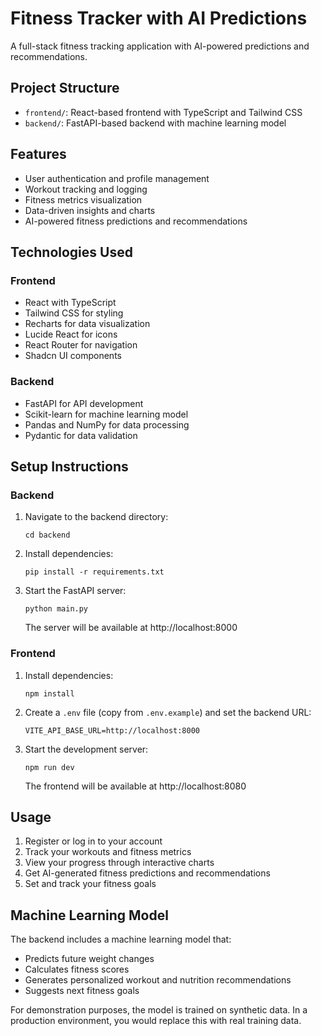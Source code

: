 
# Fitness Tracker with AI Predictions

A full-stack fitness tracking application with AI-powered predictions and recommendations.

## Project Structure

- `frontend/`: React-based frontend with TypeScript and Tailwind CSS
- `backend/`: FastAPI-based backend with machine learning model

## Features

- User authentication and profile management
- Workout tracking and logging
- Fitness metrics visualization
- Data-driven insights and charts
- AI-powered fitness predictions and recommendations

## Technologies Used

### Frontend
- React with TypeScript
- Tailwind CSS for styling
- Recharts for data visualization
- Lucide React for icons
- React Router for navigation
- Shadcn UI components

### Backend
- FastAPI for API development
- Scikit-learn for machine learning model
- Pandas and NumPy for data processing
- Pydantic for data validation

## Setup Instructions

### Backend

1. Navigate to the backend directory:
   ```
   cd backend
   ```

2. Install dependencies:
   ```
   pip install -r requirements.txt
   ```

3. Start the FastAPI server:
   ```
   python main.py
   ```
   
   The server will be available at http://localhost:8000

### Frontend

1. Install dependencies:
   ```
   npm install
   ```

2. Create a `.env` file (copy from `.env.example`) and set the backend URL:
   ```
   VITE_API_BASE_URL=http://localhost:8000
   ```

3. Start the development server:
   ```
   npm run dev
   ```
   
   The frontend will be available at http://localhost:8080

## Usage

1. Register or log in to your account
2. Track your workouts and fitness metrics
3. View your progress through interactive charts
4. Get AI-generated fitness predictions and recommendations
5. Set and track your fitness goals

## Machine Learning Model

The backend includes a machine learning model that:
- Predicts future weight changes
- Calculates fitness scores
- Generates personalized workout and nutrition recommendations
- Suggests next fitness goals

For demonstration purposes, the model is trained on synthetic data. In a production environment, you would replace this with real training data.

